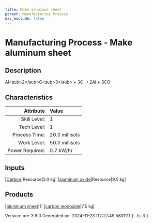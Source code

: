 ```yaml
---
title: Make aluminum sheet
parent: Manufacturing Process
nav_exclude: false
---
```

# Manufacturing Process - Make aluminum sheet

## Description
Al&lt;sub&gt;2&lt;/sub&gt;O&lt;sub&gt;3&lt;/sub&gt; + 3C -&gt; 2Al + 3CO

## Characteristics

| Attribute      | Value |
|--------:|:------|
|Skill Level:|1|
|Tech Level:|1|
|Process Time:|20.0 millisols|
|Work Level:|50.0 millisols|
|Power Required:|0.7 kW/hr|

## Inputs

|[Carbon](../resource/carbon.html)|Resource|3.0 kg|
|[aluminum oxide](../resource/aluminum-oxide.html)|Resource|9.5 kg|

## Products

|[aluminum sheet](../part/aluminum-sheet.html)|1|
|[carbon monoxide](../resource/carbon-monoxide.html)|7.5 kg|


Version: pre-3.9.0 Generated on: 2024-11-23T12:27:49.5801111
{: .fs-3 }

